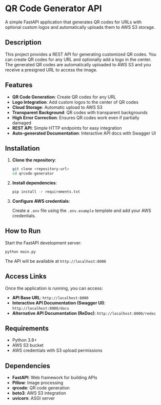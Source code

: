 # QR Code Generator API

A simple FastAPI application that generates QR codes for URLs with optional custom logos and automatically uploads them to AWS S3 storage.

## Description

This project provides a REST API for generating customized QR codes. You can create QR codes for any URL and optionally add a logo in the center. The generated QR codes are automatically uploaded to AWS S3 and you receive a presigned URL to access the image.

## Features

-   **QR Code Generation**: Create QR codes for any URL
-   **Logo Integration**: Add custom logos to the center of QR codes
-   **Cloud Storage**: Automatic upload to AWS S3
-   **Transparent Background**: QR codes with transparent backgrounds
-   **High Error Correction**: Ensures QR codes work even if partially damaged
-   **REST API**: Simple HTTP endpoints for easy integration
-   **Auto-generated Documentation**: Interactive API docs with Swagger UI

## Installation

1. **Clone the repository**:

    ```bash
    git clone <repository-url>
    cd qrcode-generator
    ```

2. **Install dependencies**:

    ```bash
    pip install -r requirements.txt
    ```

3. **Configure AWS credentials**:

    Create a `.env` file using the `.env.example` template and add your AWS credentials.

## How to Run

Start the FastAPI development server:

```bash
python main.py
```

The API will be available at `http://localhost:8000`

## Access Links

Once the application is running, you can access:

-   **API Base URL**: `http://localhost:8000`
-   **Interactive API Documentation (Swagger UI)**: `http://localhost:8000/docs`
-   **Alternative API Documentation (ReDoc)**: `http://localhost:8000/redoc`


## Requirements

-   Python 3.8+
-   AWS S3 bucket
-   AWS credentials with S3 upload permissions

## Dependencies

-   **FastAPI**: Web framework for building APIs
-   **Pillow**: Image processing
-   **qrcode**: QR code generation
-   **boto3**: AWS S3 integration
-   **uvicorn**: ASGI server
